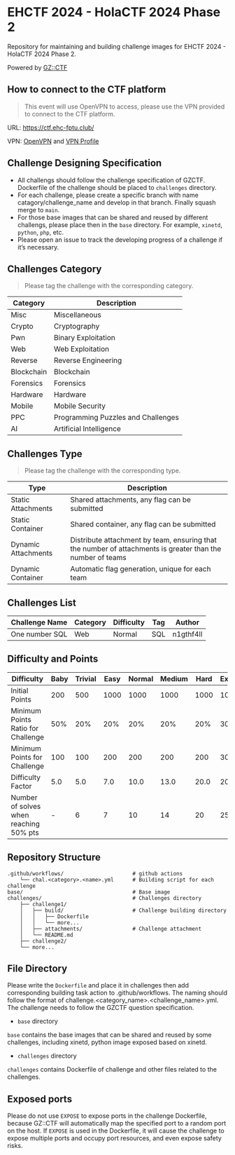 # EHCTF 2024 - HolaCTF 2024 Phase 2

Repository for maintaining and building challenge images for EHCTF 2024 - HolaCTF 2024 Phase 2.

Powered by [GZ::CTF](https://github.com/GZTimeWalker/GZCTF)

## How to connect to the CTF platform

> This event will use OpenVPN to access, please use the VPN provided to connect to the CTF platform.

URL: https://ctf.ehc-fptu.club/

VPN: [OpenVPN](https://openvpn.net/client/) and [VPN Profile](https://drive.google.com/file/d/1jSSIK-QNsTlavpa8qf02-BLxeYh6BePx/view?usp=sharing)


## Challenge Designing Specification

- All challengs should follow the challenge specification of GZCTF. Dockerfile of the challenge should be placed to `challenges` directory.
- For each challenge, please create a specific branch with name catagory/challenge_name and develop in that branch. Finally squash merge to `main`.
- For those base images that can be shared and reused by different challengs, please place then in the `base` directory. For example, `xinetd`, `python`, `php`, etc.
- Please open an issue to track the developing progress of a challenge if it’s necessary.

## Challenges Category

> Please tag the challenge with the corresponding category.

| Category | Description |
| --- | --- |
| Misc | Miscellaneous |
| Crypto | Cryptography |
| Pwn | Binary Exploitation |
| Web | Web Exploitation |
| Reverse | Reverse Engineering |
| Blockchain | Blockchain |
| Forensics | Forensics |
| Hardware | Hardware |
| Mobile | Mobile Security |
| PPC | Programming Puzzles and Challenges |
| AI | Artificial Intelligence |

## Challenges Type

> Please tag the challenge with the corresponding type.

| Type | Description |
| --- | --- |
| Static Attachments | Shared attachments, any flag can be submitted |
| Static Container | Shared container, any flag can be submitted |
| Dynamic Attachments | Distribute attachment by team, ensuring that the number of attachments is greater than the number of teams |
| Dynamic Container | Automatic flag generation, unique for each team |

## Challenges List

Challenge Name | Category | Difficulty | Tag | Author
--- | --- | --- | --- | ---
One number SQL | Web | Normal | SQL | n1gthf4ll

## Difficulty and Points

| Difficulty | Baby | Trivial | Easy | Normal | Medium | Hard | Expert | Insane |
|------------|------|---------|------|--------|--------|------|--------|--------|
| Initial Points | 200 | 500 | 1000 | 1000 | 1000 | 1000 | 1000 | 1000 |
| Minimum Points Ratio for Challenge | 50% | 20% | 20% | 20% | 20% | 20% | 30% | 30% |
| Minimum Points for Challenge | 100 | 100 | 200 | 200 | 200 | 200 | 300 | 300 |
| Difficulty Factor | 5.0 | 5.0 | 7.0 | 10.0 | 13.0 | 20.0 | 20.0 | 25.0 |
| Number of solves when reaching 50% pts | - | 6 | 7 | 10 | 14 | 20 | 25 | 30 |


## Repository Structure

```
.github/workflows/                      # github actions
    └── chal.<category>.<name>.yml      # Building script for each challenge
base/                                   # Base image
challenges/                             # Challenges directory
    ├── challenge1/
    │   ├── build/                      # Challenge building directory
    │   │   ├── Dockerfile
    │   │   └── more...
    │   ├── attachments/                # Challenge attachment
    │   └── README.md
    ├── challenge2/
    └── more...
```

## File Directory

Please write the `Dockerfile` and place it in challenges then add corresponding building task action to .github/workflows. The naming should follow the format of challenge.<category_name>.<challenge_name>.yml. The challenge needs to follow the GZCTF question specification.

- `base` directory

`base` contains the base images that can be shared and reused by some challenges, including xinetd, python image exposed based on xinetd.

- `challenges` directory

`challenges` contains Dockerfile of challenge and other files related to the challenges.

## Exposed ports

Please do not use `EXPOSE` to expose ports in the challenge Dockerfile, because GZ::CTF will automatically map the specified port to a random port on the host. If `EXPOSE` is used in the Dockerfile, it will cause the challenge to expose multiple ports and occupy port resources, and even expose safety risks.